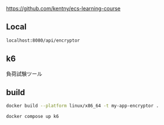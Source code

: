 https://github.com/kentny/ecs-learning-course

## Local

```bash
localhost:8080/api/encryptor
```

## k6
負荷試験ツール

## build

```bash
docker build --platform linux/x86_64 -t my-app-encryptor .

docker compose up k6
```
